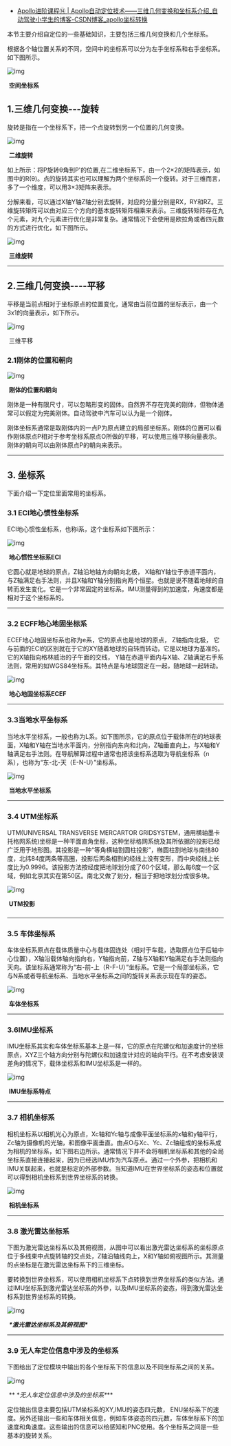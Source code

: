 - [Apollo进阶课程⑭ | Apollo自动定位技术——三维几何变换和坐标系介绍_自动驾驶小学生的博客-CSDN博客_apollo坐标转换](https://blog.csdn.net/cg129054036/article/details/88805950)

本节主要介绍自定位的一些基础知识，主要包括三维几何变换和几个坐标系。

根据各个轴位置关系的不同，空间中的坐标系可以分为左手坐标系和右手坐标系。如下图所示。

![img](https://img-blog.csdnimg.cn/2019032520595335.png?x-oss-process=image/watermark,type_ZmFuZ3poZW5naGVpdGk,shadow_10,text_aHR0cHM6Ly9ibG9nLmNzZG4ubmV0L2NnMTI5MDU0MDM2,size_16,color_FFFFFF,t_70)

​                                                    **空间坐标系**

## 1.三维几何变换---旋转

旋转是指在一个坐标系下，把一个点旋转到另一个位置的几何变换。

![img](https://img-blog.csdnimg.cn/20190325211831161.png?x-oss-process=image/watermark,type_ZmFuZ3poZW5naGVpdGk,shadow_10,text_aHR0cHM6Ly9ibG9nLmNzZG4ubmV0L2NnMTI5MDU0MDM2,size_16,color_FFFFFF,t_70)

​                                                    **二维旋转**

如上所示：将P旋转θ角到P'的位置,在二维坐标系下，由一个2×2的矩阵表示，如图中的R(θ)。点的旋转其实也可以理解为两个坐标系的一个旋转。对于三维而言，多了一个维度，可以用3×3矩阵来表示。

分解来看，可以通过X轴Y轴Z轴分别去旋转，对应的分量分别是RX，RY和RZ。三维旋转矩阵可以由对应三个方向的基本旋转矩阵相乘来表示。三维旋转矩阵存在九个元素，对九个元素进行优化是非常复杂。通常情况下会使用是欧拉角或者四元数的方式进行优化，如下图所示。

![img](https://img-blog.csdnimg.cn/2019032521191665.png?x-oss-process=image/watermark,type_ZmFuZ3poZW5naGVpdGk,shadow_10,text_aHR0cHM6Ly9ibG9nLmNzZG4ubmV0L2NnMTI5MDU0MDM2,size_16,color_FFFFFF,t_70)

​                                                    **三维旋转**

------

## 2.三维几何变换----平移

平移是当前点相对于坐标原点的位置变化，通常由当前位置的坐标表示，由一个3x1的向量表示，如下所示。

![img](https://img-blog.csdnimg.cn/20190325212024951.png?x-oss-process=image/watermark,type_ZmFuZ3poZW5naGVpdGk,shadow_10,text_aHR0cHM6Ly9ibG9nLmNzZG4ubmV0L2NnMTI5MDU0MDM2,size_16,color_FFFFFF,t_70)

​                                                    三维平移

### 2.1刚体的位置和朝向

![img](https://img-blog.csdnimg.cn/20190325212131620.png?x-oss-process=image/watermark,type_ZmFuZ3poZW5naGVpdGk,shadow_10,text_aHR0cHM6Ly9ibG9nLmNzZG4ubmV0L2NnMTI5MDU0MDM2,size_16,color_FFFFFF,t_70)

​                                                    **刚体的位置和朝向**

刚体是一种有限尺寸，可以忽略形变的固体。自然界不存在完美的刚体，但物体通常可以假定为完美刚体。自动驾驶中汽车可以认为是一个刚体。

刚体坐标系通常是取刚体内的一点P为原点建立的局部坐标系。刚体的位置可以看作刚体原点P相对于参考坐标系原点O所做的平移，可以使用三维平移向量表示。刚体的朝向可以由刚体原点P的朝向来表示。

------

## 3. 坐标系

下面介绍一下定位里面常用的坐标系。

### 3.1 ECI地心惯性坐标系

ECI地心惯性坐标系，也称i系，这个坐标系如下图所示：

![img](https://img-blog.csdnimg.cn/20190325212302987.png?x-oss-process=image/watermark,type_ZmFuZ3poZW5naGVpdGk,shadow_10,text_aHR0cHM6Ly9ibG9nLmNzZG4ubmV0L2NnMTI5MDU0MDM2,size_16,color_FFFFFF,t_70)

​                                                    **地心惯性坐标系ECI**

它圆心就是地球的原点，Z轴沿地轴方向朝向北极， X轴和Y轴位于赤道平面内，与Z轴满足右手法则，并且X轴和Y轴分别指向两个恒星。也就是说不随着地球的自转而发生变化。它是一个非常固定的坐标系。IMU测量得到的加速度，角速度都是相对于这个坐标系的。

------

### 3.2 ECFF地心地固坐标系

ECEF地心地固坐标系也称为e系，它的原点也是地球的原点， Z轴指向北极， 它与前面的ECI的区别就在于它的XY随着地球的自转而转动，它是以地球为基准的。它的X轴指向格林威治的子午面的交线， Y轴在赤道平面内与X轴、Z轴满足右手系法则，常用的如WGS84坐标系。其特点是与地球固定在一起，随地球一起转动。

![img](https://img-blog.csdnimg.cn/20190325212404971.png?x-oss-process=image/watermark,type_ZmFuZ3poZW5naGVpdGk,shadow_10,text_aHR0cHM6Ly9ibG9nLmNzZG4ubmV0L2NnMTI5MDU0MDM2,size_16,color_FFFFFF,t_70)

​                                                    **地心地固坐标系ECEF** 

------

### 3.3当地水平坐标系

当地水平坐标系，一般也称为L系。如下图所示，它的原点位于载体所在的地球表面，X轴和Y轴在当地水平面内，分别指向东向和北向，Z轴垂直向上，与X轴和Y轴满足右手法则。在导航解算过程中通常也把该坐标系选取为导航坐标系（n系），也称为“东-北-天（E-N-U）”坐标系。

![img](https://img-blog.csdnimg.cn/20190325212525555.png?x-oss-process=image/watermark,type_ZmFuZ3poZW5naGVpdGk,shadow_10,text_aHR0cHM6Ly9ibG9nLmNzZG4ubmV0L2NnMTI5MDU0MDM2,size_16,color_FFFFFF,t_70)

​                                                    **当地水平坐标系**

------

### **3.4 UTM坐标系**

UTM(UNIVERSAL TRANSVERSE MERCARTOR GRIDSYSTEM，通用横轴墨卡托格网系统)坐标是一种平面直角坐标，这种坐标格网系统及其所依据的投影已经广泛用于地形图。其投影是一种“等角横轴割圆柱投影”，椭圆柱割地球与南纬80度，北纬84度两条等高圈，投影后两条相割的经线上没有变形，而中央经线上长度比为0.9996。该投影方法按经度把地球划分成了60个区域，那么每6度一个区域，例如北京其实在第50区。南北又做了划分，相当于把地球划分成很多块。

![img](https://img-blog.csdnimg.cn/20190325212619356.png?x-oss-process=image/watermark,type_ZmFuZ3poZW5naGVpdGk,shadow_10,text_aHR0cHM6Ly9ibG9nLmNzZG4ubmV0L2NnMTI5MDU0MDM2,size_16,color_FFFFFF,t_70)

​                                                    **UTM投影**

### 

------

### 3.5 车体坐标系

车体坐标系原点在载体质量中心与载体固连处（相对于车载，选取原点位于后轴中心位置），X轴沿载体轴向指向右，Y轴指向前，Z轴与X轴和Y轴满足右手法则指向天向。该坐标系通常称为“右-前-上（R-F-U）”坐标系。它是一个局部坐标系，它与N系或者导航坐标系、当地水平坐标系之间的旋转关系表示现在车的姿态。

![img](https://img-blog.csdnimg.cn/20190325212718861.png?x-oss-process=image/watermark,type_ZmFuZ3poZW5naGVpdGk,shadow_10,text_aHR0cHM6Ly9ibG9nLmNzZG4ubmV0L2NnMTI5MDU0MDM2,size_16,color_FFFFFF,t_70)

​                                                    **车体坐标系**

------

### 3.6IMU坐标系

IMU坐标系其实和车体坐标系基本上是一样，它的原点在陀螺仪和加速度计的坐标原点，XYZ三个轴方向分别与陀螺仪和加速度计对应的轴向平行。在不考虑安装误差角的情况下，载体坐标系和IMU坐标系是一样的。

![img](https://img-blog.csdnimg.cn/20190325212816358.png?x-oss-process=image/watermark,type_ZmFuZ3poZW5naGVpdGk,shadow_10,text_aHR0cHM6Ly9ibG9nLmNzZG4ubmV0L2NnMTI5MDU0MDM2,size_16,color_FFFFFF,t_70)

​                                                    **IMU坐标系特点**

------

### 3.7 相机坐标系

相机坐标系以相机光心为原点，Xc轴和Yc轴与成像平面坐标系的x轴和y轴平行，Zc轴为摄像机的光轴，和图像平面垂直。由点O与Xc、Yc、Zc轴组成的坐标系成为相机的坐标系，如下图右边所示。通常情况下并不会将相机坐标系和其他的全局坐标系直接连接起来，因为已经选IMU作为汽车原点。通过一个外参，把相机和IMU关联起来，也就是标定的外部参数。当知道IMU在世界坐标系的姿态和位置就可以得到相机坐标系到世界坐标系的转换。

![img](https://img-blog.csdnimg.cn/2019032521290779.png?x-oss-process=image/watermark,type_ZmFuZ3poZW5naGVpdGk,shadow_10,text_aHR0cHM6Ly9ibG9nLmNzZG4ubmV0L2NnMTI5MDU0MDM2,size_16,color_FFFFFF,t_70)

​                                                    **相机坐标系**

------

### 3.8 激光雷达坐标系

下图为激光雷达坐标系以及其俯视图，从图中可以看出激光雷达坐标系的坐标原点位于多线束中点旋转轴的交点处，Z轴沿轴线向上，X和Y轴如俯视图所示。其测量的点坐标是在激光雷达坐标系下的三维坐标。

要转换到世界坐标系，可以使用相机坐标系下点转换到世界坐标系的类似方法。通过IMU坐标系到激光雷达坐标系的外參，以及IMU坐标系的姿态，得到激光雷达坐标系到世界坐标系的转换。

![img](https://img-blog.csdnimg.cn/20190325212959531.png?x-oss-process=image/watermark,type_ZmFuZ3poZW5naGVpdGk,shadow_10,text_aHR0cHM6Ly9ibG9nLmNzZG4ubmV0L2NnMTI5MDU0MDM2,size_16,color_FFFFFF,t_70)

​                                                ***\*激光雷达坐标系及其俯视图\****

------

### 3.9 无人车定位信息中涉及的坐标系

下图给出了定位模块中输出的各个坐标系下的信息以及不同坐标系之间的关系。

![img](https://img-blog.csdnimg.cn/20190325213056752.png?x-oss-process=image/watermark,type_ZmFuZ3poZW5naGVpdGk,shadow_10,text_aHR0cHM6Ly9ibG9nLmNzZG4ubmV0L2NnMTI5MDU0MDM2,size_16,color_FFFFFF,t_70)

​                                            **        \**无人车定位信息中涉及的坐标系\****

定位输出信息主要包括UTM坐标系的XY,IMU的姿态四元数， ENU坐标系下的速度。另外还输出一些和车体相关信息，例如车体姿态的四元数，车体坐标系下的加速度和角速度。这些输出的信息可以给感知和PNC使用。各个坐标系之间是一些基本的旋转关系。